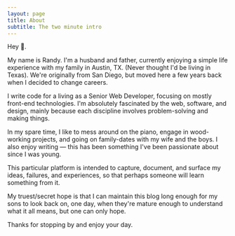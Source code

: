 ```yaml
---
layout: page
title: About
subtitle: The two minute intro
---
```


Hey 👋.

My name is Randy. I'm a husband and father, currently enjoying a simple life experience with my family in Austin, TX. (Never thought I'd be living in Texas). We're originally from San Diego, but moved here a few years back when I decided to change careers.

I write code for a living as a Senior Web Developer, focusing on mostly front-end technologies. I'm absolutely fascinated by the web, software, and design, mainly because each discipline involves problem-solving and making things.

In my spare time, I like to mess around on the piano, engage in wood-working projects, and going on family-dates with my wife and the boys. I also enjoy writing &mdash; this has been something I've been passionate about since I was young.

This particular platform is intended to capture, document, and surface my ideas, failures, and experiences, so that perhaps someone will learn something from it.

My truest/secret hope is that I can maintain this blog long enough for my sons to look back on, one day, when they're mature enough to understand what it all means, but one can only hope.

Thanks for stopping by and enjoy your day.
